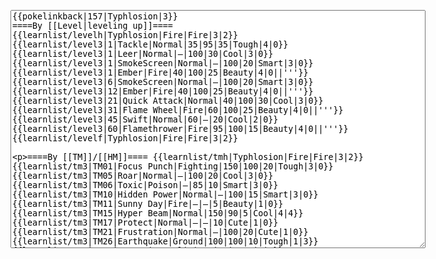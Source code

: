 </p><textarea readonly="" accesskey="," id="wpTextbox1" cols="80" rows="25" style="" class="mw-editfont-monospace" lang="en" dir="ltr" name="wpTextbox1">{{pokelinkback|157|Typhlosion|3}}
====By [[Level|leveling up]]====
{{learnlist/levelh|Typhlosion|Fire|Fire|3|2}}
{{learnlist/level3|1|Tackle|Normal|35|95|35|Tough|4|0}}
{{learnlist/level3|1|Leer|Normal|—|100|30|Cool|3|0}}
{{learnlist/level3|1|SmokeScreen|Normal|—|100|20|Smart|3|0}}
{{learnlist/level3|1|Ember|Fire|40|100|25|Beauty|4|0||'''}}
{{learnlist/level3|6|SmokeScreen|Normal|—|100|20|Smart|3|0}}
{{learnlist/level3|12|Ember|Fire|40|100|25|Beauty|4|0||'''}}
{{learnlist/level3|21|Quick Attack|Normal|40|100|30|Cool|3|0}}
{{learnlist/level3|31|Flame Wheel|Fire|60|100|25|Beauty|4|0||'''}}
{{learnlist/level3|45|Swift|Normal|60|—|20|Cool|2|0}}
{{learnlist/level3|60|Flamethrower|Fire|95|100|15|Beauty|4|0||'''}}
{{learnlist/levelf|Typhlosion|Fire|Fire|3|2}}

====By [[TM]]/[[HM]]====
{{learnlist/tmh|Typhlosion|Fire|Fire|3|2}}
{{learnlist/tm3|TM01|Focus Punch|Fighting|150|100|20|Tough|3|0}}
{{learnlist/tm3|TM05|Roar|Normal|—|100|20|Cool|3|0}}
{{learnlist/tm3|TM06|Toxic|Poison|—|85|10|Smart|3|0}}
{{learnlist/tm3|TM10|Hidden Power|Normal|—|100|15|Smart|3|0}}
{{learnlist/tm3|TM11|Sunny Day|Fire|—|—|5|Beauty|1|0}}
{{learnlist/tm3|TM15|Hyper Beam|Normal|150|90|5|Cool|4|4}}
{{learnlist/tm3|TM17|Protect|Normal|—|—|10|Cute|1|0}}
{{learnlist/tm3|TM21|Frustration|Normal|—|100|20|Cute|1|0}}
{{learnlist/tm3|TM26|Earthquake|Ground|100|100|10|Tough|1|3}}
{{learnlist/tm3|TM27|Return|Normal|—|100|20|Cute|1|0}}
{{learnlist/tm3|TM28|Dig|Ground|60|100|10|Smart|1|0}}
{{learnlist/tm3|TM31|Brick Break|Fighting|75|100|15|Cool|1|4}}
{{learnlist/tm3|TM32|Double Team|Normal|—|—|15|Cool|2|0}}
{{learnlist/tm3|TM35|Flamethrower|Fire|95|100|15|Beauty|4|0||'''}}
{{learnlist/tm3|TM38|Fire Blast|Fire|120|85|5|Beauty|4|0||'''}}
{{learnlist/tm3|TM40|Aerial Ace|Flying|60|—|20|Cool|2|0}}
{{learnlist/tm3|TM42|Facade|Normal|70|100|20|Cute|2|0}}
{{learnlist/tm3|TM43|Secret Power|Normal|70|100|20|Smart|1|0}}
{{learnlist/tm3|TM44|Rest|Psychic|—|—|10|Cute|2|0}}
{{learnlist/tm3|TM45|Attract|Normal|—|100|15|Cute|2|0}}
{{learnlist/tm3|TM50|Overheat|Fire|140|90|5|Beauty|6|0||'''}}
{{learnlist/tm3|HM01|Cut|Normal|50|95|30|Cool|2|1}}
{{learnlist/tm3|HM04|Strength|Normal|80|100|15|Tough|2|1}}
{{learnlist/tm3|HM06|Rock Smash|Fighting|20|100|15|Tough|1|0}}
{{learnlist/tmf|Typhlosion|Fire|Fire|3|2}}

====By {{pkmn|breeding}}====
{{learnlist/breedh|Typhlosion|Fire|Fire|3|2}}
{{learnlist/breed3|{{MSP/3|056|Mankey}}{{MSP/3|216|Teddiursa}}{{MSP/3|217|Ursaring}}{{MSP/3|263|Zigzagoon}}{{MSP/3|264|Linoone}}{{MSP/3|287|Slakoth}}&lt;br>{{MSP/3|288|Vigoroth}}{{MSP/3|289|Slaking}}{{MSP/3|300|Skitty}}|Covet|Normal|40|100|40|Cute|1|0}}
{{learnlist/breed3|{{MSP/3|335|Zangoose}}|Crush Claw|Normal|75|95|10|Cool|1|4}}
{{learnlist/breed3|{{MSP/3|054|Psyduck}}{{MSP/3|055|Golduck}}{{MSP/3|083|Farfetch'd}}{{MSP/3|161|Sentret}}{{MSP/3|162|Furret}}{{MSP/3|203|Girafarig}}&lt;br>{{MSP/3|215|Sneasel}}|Foresight|Normal|—|100|40|Smart|3|0|*}}
{{learnlist/breed3|{{MSP/3|027|Sandshrew}}{{MSP/3|028|Sandslash}}{{MSP/3|052|Meowth}}{{MSP/3|053|Persian}}{{MSP/3|054|Psyduck}}{{MSP/3|055|Golduck}}&lt;br>{{MSP/3|056|Mankey}}{{MSP/3|057|Primeape}}{{MSP/3|161|Sentret}}{{MSP/3|162|Furret}}{{MSP/3|190|Aipom}}{{MSP/3|215|Sneasel}}&lt;br>{{MSP/3|216|Teddiursa}}{{MSP/3|217|Ursaring}}{{MSP/3|264|Linoone}}{{MSP/3|288|Vigoroth}}{{MSP/3|289|Slaking}}{{MSP/3|352|Kecleon}}|Fury Swipes|Normal|18|80|15|Tough|2|1}}
{{learnlist/breed3|{{MSP/3|228|Houndour}}{{MSP/3|229|Houndoom}}{{MSP/3|261|Poochyena}}{{MSP/3|262|Mightyena}}{{MSP/3|293|Whismur}}{{MSP/3|294|Loudred}}&lt;br>{{MSP/3|295|Exploud}}{{MSP/3|309|Electrike}}{{MSP/3|310|Manectric}}|Howl|Normal|—|—|40|Cool|1|0}}
{{learnlist/breed3|{{MSP/3|019|Rattata}}{{MSP/3|020|Raticate}}{{MSP/3|025|Pikachu}}{{MSP/3|026|Raichu}}{{MSP/3|037|Vulpix}}{{MSP/3|038|Ninetales}}&lt;br>{{MSP/3|133|Eevee}}{{MSP/3|134|Vaporeon}}{{MSP/3|135|Jolteon}}{{MSP/3|136|Flareon}}{{MSP/3|196|Espeon}}{{MSP/3|197|Umbreon}}&lt;br>{{MSP/3|155|Cyndaquil}}{{MSP/3|156|Quilava}}{{MSP/3|157|Typhlosion}}{{MSP/3|161|Sentret}}{{MSP/3|162|Furret}}{{MSP/3|215|Sneasel}}&lt;br>{{MSP/3|255|Torchic}}{{MSP/3|256|Combusken}}{{MSP/3|257|Blaziken}}{{MSP/3|309|Electrike}}{{MSP/3|310|Manectric}}{{MSP/3|335|Zangoose}}&lt;br>{{MSP/3|359|Absol}}|Quick Attack|Normal|40|100|30|Cool|3|0}}
{{learnlist/breed3|{{MSP/3|288|Vigoroth}}|Reversal|Fighting|—|100|15|Cool|2|0}}
{{learnlist/breed3|{{MSP/3|034|Nidoking}}{{MSP/3|056|Mankey}}{{MSP/3|057|Primeape}}{{MSP/3|128|Tauros}}{{MSP/3|216|Teddiursa}}{{MSP/3|217|Ursaring}}&lt;br>{{MSP/3|327|Spinda}}|Thrash|Normal|90|100|20|Tough|4|4}}
{{learnlist/breedf|Typhlosion|Fire|Fire|3|2}}

====By [[Move Tutor|tutoring]]====
{{learnlist/tutorh|Typhlosion|Fire|Fire|3|2}}
{{learnlist/tutor3|Body Slam|Normal|85|100|15|Tough|1|4|||yes|yes|yes}}
{{learnlist/tutor3|Counter|Fighting|—|100|20|Tough|2|0|||yes|yes|no}}
{{learnlist/tutor3|Defense Curl|Normal|—|—|40|Cute|2|0|||no|yes|no}}
{{learnlist/tutor3|Double-Edge|Normal|120|100|15|Tough|6|0|||yes|yes|yes}}
{{learnlist/tutor3|DynamicPunch|Fighting|100|50|5|Cool|2|1|||no|yes|no}}
{{learnlist/tutor3|Endure|Normal|—|—|10|Tough|2|0|||no|yes|no}}
{{learnlist/tutor3|Fire Punch|Fire|75|100|15|Beauty|4|0||'''|no|yes|no}}
{{learnlist/tutor3|Fury Cutter|Bug|10|95|20|Cool|3|0|||no|yes|no}}
{{learnlist/tutor3|Mega Kick|Normal|120|75|5|Cool|4|0|||yes|yes|no}}
{{learnlist/tutor3|Mega Punch|Normal|80|85|20|Tough|4|0|||yes|yes|no}}
{{learnlist/tutor3|Mimic|Normal|—|—|10|Cute|1|0|||yes|yes|yes}}
{{learnlist/tutor3|Mud-Slap|Ground|20|100|10|Cute|2|1|||no|yes|no}}
{{learnlist/tutor3|Rock Slide|Rock|75|90|10|Tough|1|3|||yes|yes|no}}
{{learnlist/tutor3|Rollout|Rock|30|90|20|Tough|3|0|||no|yes|no}}
{{learnlist/tutor3|Seismic Toss|Fighting|—|100|20|Tough|2|1|||yes|yes|yes}}
{{learnlist/tutor3|Sleep Talk|Normal|—|—|10|Cute|3|0|||no|yes|no}}
{{learnlist/tutor3|Snore|Normal|40|100|15|Cute|4|0|||no|yes|no}}
{{learnlist/tutor3|Substitute|Normal|—|—|10|Smart|2|0|||yes|yes|yes}}
{{learnlist/tutor3|Swagger|Normal|—|90|15|Cute|2|0|||no|yes|yes}}
{{learnlist/tutor3|Swift|Normal|60|—|20|Cool|2|0|||no|yes|no}}
{{learnlist/tutor3|ThunderPunch|Electric|75|100|15|Cool|4|0|||no|yes|no}}
{{learnlist/tutorf|Typhlosion|Fire|Fire|3|2}}

====By a prior [[evolution]]====
{{Learnlist/prevoh|Typhlosion|Fire|Fire|3|2}}
{{Learnlist/prevo3|155|Cyndaquil|e||||Blast Burn|Fire|150|90|5|Beauty|4|4|'''|XD}}
{{Learnlist/prevof|Typhlosion|Fire|Fire|3|2}}

[[fr:Typhlosion/Génération 3]]
[[it:Typhlosion/Mosse apprese in terza generazione]]
[[ja:バクフーン/第六世代以前のおぼえるわざ]]
[[zh:火暴兽/第三世代招式表]]
